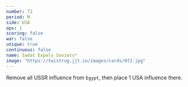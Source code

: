 ```yaml
---
number: 72
period: M
side: USA
ops: 1
scoring: false
war: false
unique: true
continuous: false
name: Sadat Expels Soviets*
image: "https://twistrug.jjt.io/images/cards/072.jpg"
---
```

Remove all USSR influence from `Egypt`, then place 1 USA influence there.

